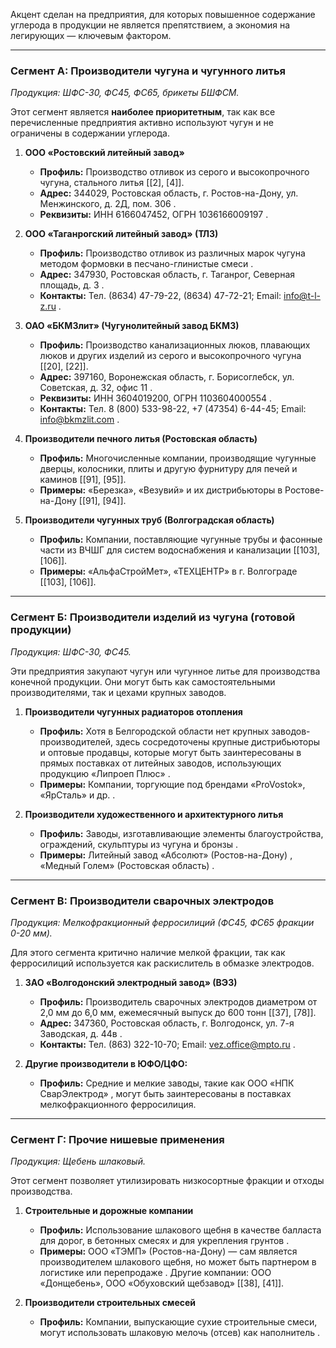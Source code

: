 Акцент сделан на предприятия, для которых повышенное содержание углерода в продукции не является препятствием, а экономия на легирующих — ключевым фактором.

---

### **Сегмент А: Производители чугуна и чугунного литья**
*Продукция: ШФС-30, ФС45, ФС65, брикеты БШФСМ.*

Этот сегмент является **наиболее приоритетным**, так как все перечисленные предприятия активно используют чугун и не ограничены в содержании углерода.

1.  **ООО «Ростовский литейный завод»**
    *   **Профиль:** Производство отливок из серого и высокопрочного чугуна, стального литья [[2], [4]].
    *   **Адрес:** 344029, Ростовская область, г. Ростов-на-Дону, ул. Менжинского, д. 2Д, пом. 306 .
    *   **Реквизиты:** ИНН 6166047452, ОГРН 1036166009197 .

2.  **ООО «Таганрогский литейный завод» (ТЛЗ)**
    *   **Профиль:** Производство отливок из различных марок чугуна методом формовки в песчано-глинистые смеси .
    *   **Адрес:** 347930, Ростовская область, г. Таганрог, Северная площадь, д. 3 .
    *   **Контакты:** Тел. (8634) 47-79-22, (8634) 47-72-21; Email: info@t-l-z.ru .

3.  **ОАО «БКМЗлит» (Чугунолитейный завод БКМЗ)**
    *   **Профиль:** Производство канализационных люков, плавающих люков и других изделий из серого и высокопрочного чугуна [[20], [22]].
    *   **Адрес:** 397160, Воронежская область, г. Борисоглебск, ул. Советская, д. 32, офис 11 .
    *   **Реквизиты:** ИНН 3604019200, ОГРН 1103604000554 .
    *   **Контакты:** Тел. 8 (800) 533-98-22, +7 (47354) 6-44-45; Email: info@bkmzlit.com .

4.  **Производители печного литья (Ростовская область)**
    *   **Профиль:** Многочисленные компании, производящие чугунные дверцы, колосники, плиты и другую фурнитуру для печей и каминов [[91], [95]].
    *   **Примеры:** «Березка», «Везувий» и их дистрибьюторы в Ростове-на-Дону [[91], [94]].

5.  **Производители чугунных труб (Волгоградская область)**
    *   **Профиль:** Компании, поставляющие чугунные трубы и фасонные части из ВЧШГ для систем водоснабжения и канализации [[103], [106]].
    *   **Примеры:** «АльфаСтройМет», «ТЕХЦЕНТР» в г. Волгограде [[103], [106]].

---

### **Сегмент Б: Производители изделий из чугуна (готовой продукции)**
*Продукция: ШФС-30, ФС45.*

Эти предприятия закупают чугун или чугунное литье для производства конечной продукции. Они могут быть как самостоятельными производителями, так и цехами крупных заводов.

1.  **Производители чугунных радиаторов отопления**
    *   **Профиль:** Хотя в Белгородской области нет крупных заводов-производителей, здесь сосредоточены крупные дистрибьюторы и оптовые продавцы, которые могут быть заинтересованы в прямых поставках от литейных заводов, использующих продукцию «Липроеп Плюс» .
    *   **Примеры:** Компании, торгующие под брендами «ProVostok», «ЯрСталь» и др. .

2.  **Производители художественного и архитектурного литья**
    *   **Профиль:** Заводы, изготавливающие элементы благоустройства, ограждений, скульптуры из чугуна и бронзы .
    *   **Примеры:** Литейный завод «Абсолют» (Ростов-на-Дону) , «Медный Голем» (Ростовская область) .

---

### **Сегмент В: Производители сварочных электродов**
*Продукция: Мелкофракционный ферросилиций (ФС45, ФС65 фракции 0-20 мм).*

Для этого сегмента критично наличие мелкой фракции, так как ферросилиций используется как раскислитель в обмазке электродов.

1.  **ЗАО «Волгодонский электродный завод» (ВЭЗ)**
    *   **Профиль:** Производитель сварочных электродов диаметром от 2,0 мм до 6,0 мм, ежемесячный выпуск до 600 тонн [[37], [78]].
    *   **Адрес:** 347360, Ростовская область, г. Волгодонск, ул. 7-я Заводская, д. 44в .
    *   **Контакты:** Тел. (863) 322-10-70; Email: vez.office@mpto.ru .

2.  **Другие производители в ЮФО/ЦФО:**
    *   **Профиль:** Средние и мелкие заводы, такие как ООО «НПК СварЭлектрод» , могут быть заинтересованы в поставках мелкофракционного ферросилиция.

---

### **Сегмент Г: Прочие нишевые применения**
*Продукция: Щебень шлаковый.*

Этот сегмент позволяет утилизировать низкосортные фракции и отходы производства.

1.  **Строительные и дорожные компании**
    *   **Профиль:** Использование шлакового щебня в качестве балласта для дорог, в бетонных смесях и для укрепления грунтов .
    *   **Примеры:** ООО «ТЭМП» (Ростов-на-Дону) — сам является производителем шлакового щебня, но может быть партнером в логистике или перепродаже . Другие компании: ООО «Донщебень», ООО «Обуховский щебзавод» [[38], [41]].

2.  **Производители строительных смесей**
    *   **Профиль:** Компании, выпускающие сухие строительные смеси, могут использовать шлаковую мелочь (отсев) как наполнитель .
